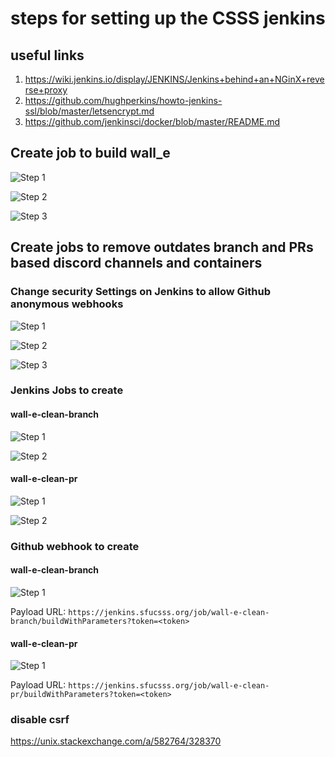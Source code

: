 # steps for setting up the CSSS jenkins

## useful links

1. https://wiki.jenkins.io/display/JENKINS/Jenkins+behind+an+NGinX+reverse+proxy
1. https://github.com/hughperkins/howto-jenkins-ssl/blob/master/letsencrypt.md
1. https://github.com/jenkinsci/docker/blob/master/README.md


## Create job to build wall_e
![Step 1](jenkins_build_wall-e_1.jpg)

![Step 2](jenkins_build_wall-e_2.jpg)

![Step 3](jenkins_build_wall-e_3.jpg)

## Create jobs to remove outdates branch and PRs based discord channels and containers

### Change security Settings on Jenkins to allow Github anonymous webhooks

![Step 1](jenkins_configure_security_1.jpg)

![Step 2](jenkins_configure_security_2.jpg)

![Step 3](jenkins_configure_security_3.jpg)

### Jenkins Jobs to create

#### wall-e-clean-branch

![Step 1](jenkins_wall-e-clean-branch_1.jpg)

![Step 2](jenkins_wall-e-clean-branch_2.jpg)

#### wall-e-clean-pr

![Step 1](jenkins_wall-e-clean-pr_1.jpg)

![Step 2](jenkins_wall-e-clean-pr_2.jpg)

### Github webhook to create

#### wall-e-clean-branch

![Step 1](github_wall-e-clean-branch.jpg)

Payload URL: `https://jenkins.sfucsss.org/job/wall-e-clean-branch/buildWithParameters?token=<token>`

#### wall-e-clean-pr

![Step 1](github_wall-e-clean-pr.jpg)

Payload URL: `https://jenkins.sfucsss.org/job/wall-e-clean-pr/buildWithParameters?token=<token>`

### disable csrf

https://unix.stackexchange.com/a/582764/328370
